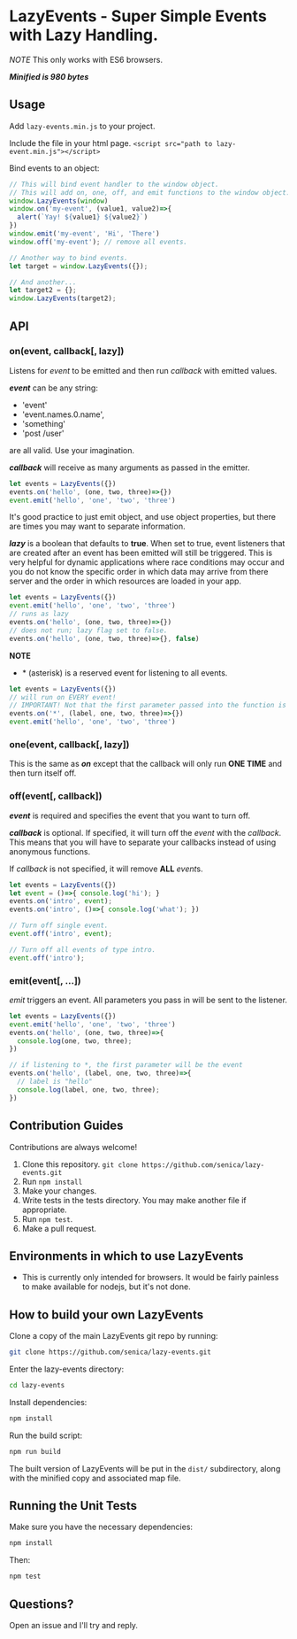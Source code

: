 LazyEvents - Super Simple Events with Lazy Handling.
====================================================

*NOTE* This only works with ES6 browsers.

***Minified is 980 bytes***

Usage
-----

Add `lazy-events.min.js` to your project.

Include the file in your html page.
`<script src="path to lazy-event.min.js"></script>`

Bind events to an object:
```javascript
// This will bind event handler to the window object.
// This will add on, one, off, and emit functions to the window object.
window.LazyEvents(window)
window.on('my-event', (value1, value2)=>{
  alert(`Yay! ${value1} ${value2}`)
})
window.emit('my-event', 'Hi', 'There')
window.off('my-event'); // remove all events.

// Another way to bind events.
let target = window.LazyEvents({});

// And another...
let target2 = {};
window.LazyEvents(target2);
```

## API

### on(event, callback[, lazy])

Listens for *event* to be emitted and then run *callback* with emitted values.

***event*** can be any string:
- 'event'
- 'event.names.0.name',
- 'something'
- 'post /user'

are all valid. Use your imagination.

***callback*** will receive as many arguments as passed in the emitter.

```js
let events = LazyEvents({})
events.on('hello', (one, two, three)=>{})
event.emit('hello', 'one', 'two', 'three')
```

It's good practice to just emit object, and use object properties, but there are times you may want to separate information.

***lazy*** is a boolean that defaults to **true**. When set to true, event listeners that are created after an event has been emitted will still be triggered. This is very helpful for dynamic applications where race conditions may occur and you do not know the specific order in which data may arrive from there server and the order in which resources are loaded in your app.

```js
let events = LazyEvents({})
event.emit('hello', 'one', 'two', 'three')
// runs as lazy
events.on('hello', (one, two, three)=>{})
// does not run; lazy flag set to false.
events.on('hello', (one, two, three)=>{}, false)
```

**NOTE**
- \* (asterisk) is a reserved event for listening to all events.

```js
let events = LazyEvents({})
// will run on EVERY event!
// IMPORTANT! Not that the first parameter passed into the function is the event that was triggered. This differs from all other event listeners in which you already now what the event is.
events.on('*', (label, one, two, three)=>{})
event.emit('hello', 'one', 'two', 'three')
```

### one(event, callback[, lazy])

This is the same as ***on*** except that the callback will only run **ONE TIME** and then turn itself off.

### off(event[, callback])

***event*** is required and specifies the event that you want to turn off.

***callback*** is optional. If specified, it will turn off the *event* with the *callback*. This means that you will have to separate your callbacks instead of using anonymous functions.

If *callback* is not specified, it will remove **ALL** *event*s.

```js
let events = LazyEvents({})
let event = ()=>{ console.log('hi'); }
events.on('intro', event);
events.on('intro', ()=>{ console.log('what'); })

// Turn off single event.
event.off('intro', event);

// Turn off all events of type intro.
event.off('intro');
```

### emit(event[, ...])

*emit* triggers an event. All parameters you pass in will be sent to the listener.

```js
let events = LazyEvents({})
event.emit('hello', 'one', 'two', 'three')
events.on('hello', (one, two, three)=>{
  console.log(one, two, three);
})

// if listening to *, the first parameter will be the event
events.on('hello', (label, one, two, three)=>{
  // label is "hello"
  console.log(label, one, two, three);
})
```

Contribution Guides
--------------------------------------

Contributions are always welcome!

1. Clone this repository. `git clone https://github.com/senica/lazy-events.git`
2. Run `npm install`
3. Make your changes.
4. Write tests in the tests directory. You may make another file if appropriate.
5. Run `npm test`.
6. Make a pull request.


Environments in which to use LazyEvents
--------------------------------------

- This is currently only intended for browsers. It would be fairly painless
to make available for nodejs, but it's not done.

How to build your own LazyEvents
--------------------------------

Clone a copy of the main LazyEvents git repo by running:

```bash
git clone https://github.com/senica/lazy-events.git
```

Enter the lazy-events directory:
```bash
cd lazy-events
```

Install dependencies:
```bash
npm install
```

Run the build script:
```bash
npm run build
```
The built version of LazyEvents will be put in the `dist/` subdirectory, along with the minified copy and associated map file.


Running the Unit Tests
--------------------------------------

Make sure you have the necessary dependencies:

```bash
npm install
```

Then:

```bash
npm test
```


Questions?
----------

Open an issue and I'll try and reply.
